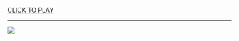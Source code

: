 
<a href="https://premium76.site?title=101_games_unblocked&ref=13M">CLICK TO PLAY</a></h3>
<hr>

<a href="https://premium76.site?title=101_games_unblocked&ref=13M"><img src="https://clearcache.store/games.png"></a>


